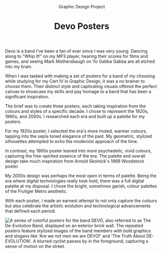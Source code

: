 <head>
  <title>Devo Posters</title>
  <meta property="og:title" content="Devo Posters"/>
</head>

<header>
	 Graphic Design Project
	<h1>
		Devo Posters
	</h1>
</header>

Devo is a band I've been a fan of ever since I was very young. Dancing along to "Whip It!" on my MP3 player, hearing their scores for films and games, and seeing Mark Mothersbaugh on Yo Gabba Gabba are all etched into my brain.

When I was tasked with making a set of posters for a band of my choosing while studying for my Cert IV in Graphic Design, it was a no brainer to choose them. Their distinct style and captivating visuals offered the perfect canvas to showcase my skills and pay homage to a band that has been a significant inspiration.

The brief was to create three posters, each taking inspiration from the colours and styles of a specific decade. I chose to represent the 1920s, 1960s, and 2000s. I researched each era and built up a palette for my posters.

For my 1920s poster, I selected the era's more muted, warmer colours, tapping into the sepia toned elegance of the past. My geometric, stylized silhouettes attempted to echo the modernist approach of the time.

In contrast, my 1960s poster leaned into more psychedelic, vivid colours, capturing the free-spirited essence of the era. The palette and overall design take much inspiration from Arnold Skolnick's 1969 Woodstock poster.

My 2000s design was perhaps the most open in terms of palette. Being the era where digital technologies really took hold, there was a full digital palette at my disposal. I chose the bright, sometimes garish, colour palettes of the Frutiger Metro aesthetic.

With each poster, I made an earnest attempt to not only capture the colours but also celebrate the artistic evolution and technological advancements that defined each period.

<img id="left" src="https://autumn.revolt.chat/attachments/D5eqFQeMKnvnhpi-GmyH6H6IZIn0n4IabNNWKZYHZ-" alt="A series of colorful posters for the band DEVO, also referred to as The De-Evolution Band, displayed on an exterior brick wall. The repeated posters feature stylized images of the band members with bold graphics and slogans like 'Are we not men we are DEVO!' and 'The Truth About DE-EVOLUTION'. A blurred cyclist passes by in the foreground, capturing a sense of motion on the street." />
